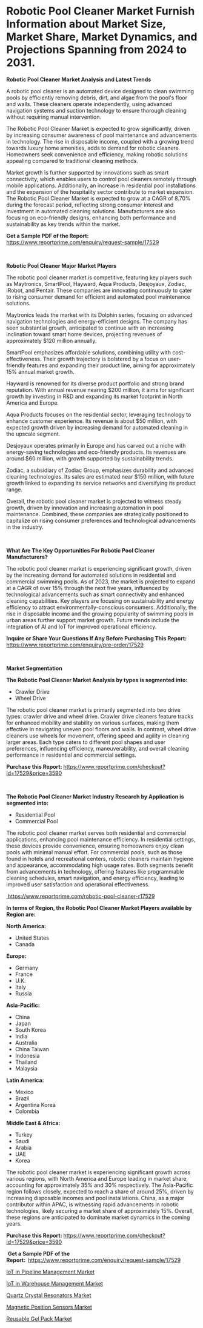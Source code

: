 <p><h1>Robotic Pool Cleaner Market Furnish Information about Market Size, Market Share, Market Dynamics, and Projections Spanning from 2024 to 2031.</h1></p><p><strong>Robotic Pool Cleaner Market Analysis and Latest Trends</strong></p>
<p><p>A robotic pool cleaner is an automated device designed to clean swimming pools by efficiently removing debris, dirt, and algae from the pool's floor and walls. These cleaners operate independently, using advanced navigation systems and suction technology to ensure thorough cleaning without requiring manual intervention.</p><p>The Robotic Pool Cleaner Market is expected to grow significantly, driven by increasing consumer awareness of pool maintenance and advancements in technology. The rise in disposable income, coupled with a growing trend towards luxury home amenities, adds to demand for robotic cleaners. Homeowners seek convenience and efficiency, making robotic solutions appealing compared to traditional cleaning methods.</p><p>Market growth is further supported by innovations such as smart connectivity, which enables users to control pool cleaners remotely through mobile applications. Additionally, an increase in residential pool installations and the expansion of the hospitality sector contribute to market expansion. The Robotic Pool Cleaner Market is expected to grow at a CAGR of 8.70% during the forecast period, reflecting strong consumer interest and investment in automated cleaning solutions. Manufacturers are also focusing on eco-friendly designs, enhancing both performance and sustainability as key trends within the market.</p></p>
<p><strong>Get a Sample PDF of the Report:&nbsp;</strong> <a href="https://www.reportprime.com/enquiry/request-sample/17529?utm_campaign=1094&utm_medium=2&utm_source=Github&utm_content=ia&utm_term=19112024&utm_id=robotic-pool-cleaner">https://www.reportprime.com/enquiry/request-sample/17529</a></p>
<p>&nbsp;</p>
<p><strong>Robotic Pool Cleaner Major Market Players</strong></p>
<p><p>The robotic pool cleaner market is competitive, featuring key players such as Maytronics, SmartPool, Hayward, Aqua Products, Desjoyaux, Zodiac, iRobot, and Pentair. These companies are innovating continuously to cater to rising consumer demand for efficient and automated pool maintenance solutions.</p><p>Maytronics leads the market with its Dolphin series, focusing on advanced navigation technologies and energy-efficient designs. The company has seen substantial growth, anticipated to continue with an increasing inclination toward smart home devices, projecting revenues of approximately $120 million annually.</p><p>SmartPool emphasizes affordable solutions, combining utility with cost-effectiveness. Their growth trajectory is bolstered by a focus on user-friendly features and expanding their product line, aiming for approximately 15% annual market growth.</p><p>Hayward is renowned for its diverse product portfolio and strong brand reputation. With annual revenue nearing $200 million, it aims for significant growth by investing in R&D and expanding its market footprint in North America and Europe.</p><p>Aqua Products focuses on the residential sector, leveraging technology to enhance customer experience. Its revenue is about $50 million, with expected growth driven by increasing demand for automated cleaning in the upscale segment.</p><p>Desjoyaux operates primarily in Europe and has carved out a niche with energy-saving technologies and eco-friendly products. Its revenues are around $60 million, with growth supported by sustainability trends.</p><p>Zodiac, a subsidiary of Zodiac Group, emphasizes durability and advanced cleaning technologies. Its sales are estimated near $150 million, with future growth linked to expanding its service networks and diversifying its product range. </p><p>Overall, the robotic pool cleaner market is projected to witness steady growth, driven by innovation and increasing automation in pool maintenance. Combined, these companies are strategically positioned to capitalize on rising consumer preferences and technological advancements in the industry.</p></p>
<p>&nbsp;</p>
<p><strong>What Are The Key Opportunities For Robotic Pool Cleaner Manufacturers?</strong></p>
<p><p>The robotic pool cleaner market is experiencing significant growth, driven by the increasing demand for automated solutions in residential and commercial swimming pools. As of 2023, the market is projected to expand at a CAGR of over 15% through the next five years, influenced by technological advancements such as smart connectivity and enhanced cleaning capabilities. Key players are focusing on sustainability and energy efficiency to attract environmentally-conscious consumers. Additionally, the rise in disposable income and the growing popularity of swimming pools in urban areas further support market growth. Future trends include the integration of AI and IoT for improved operational efficiency.</p></p>
<p><strong>Inquire or Share Your Questions If Any Before Purchasing This Report:</strong> <a href="https://www.reportprime.com/enquiry/pre-order/17529?utm_campaign=1094&utm_medium=2&utm_source=Github&utm_content=ia&utm_term=19112024&utm_id=robotic-pool-cleaner">https://www.reportprime.com/enquiry/pre-order/17529</a></p>
<p>&nbsp;</p>
<p><strong>Market Segmentation</strong></p>
<p><strong>The Robotic Pool Cleaner Market Analysis by types is segmented into:</strong></p>
<p><ul><li>Crawler Drive</li><li>Wheel Drive</li></ul></p>
<p><p>The robotic pool cleaner market is primarily segmented into two drive types: crawler drive and wheel drive. Crawler drive cleaners feature tracks for enhanced mobility and stability on various surfaces, making them effective in navigating uneven pool floors and walls. In contrast, wheel drive cleaners use wheels for movement, offering speed and agility in cleaning larger areas. Each type caters to different pool shapes and user preferences, influencing efficiency, maneuverability, and overall cleaning performance in residential and commercial settings.</p></p>
<p><strong>Purchase this Report:&nbsp;</strong><a href="https://www.reportprime.com/checkout?id=17529&price=3590&utm_campaign=1094&utm_medium=2&utm_source=Github&utm_content=ia&utm_term=19112024&utm_id=robotic-pool-cleaner">https://www.reportprime.com/checkout?id=17529&price=3590</a></p>
<p>&nbsp;</p>
<p><strong>The Robotic Pool Cleaner Market Industry Research by Application is segmented into:</strong></p>
<p><ul><li>Residential Pool</li><li>Commercial Pool</li></ul></p>
<p><p>The robotic pool cleaner market serves both residential and commercial applications, enhancing pool maintenance efficiency. In residential settings, these devices provide convenience, ensuring homeowners enjoy clean pools with minimal manual effort. For commercial pools, such as those found in hotels and recreational centers, robotic cleaners maintain hygiene and appearance, accommodating high usage rates. Both segments benefit from advancements in technology, offering features like programmable cleaning schedules, smart navigation, and energy efficiency, leading to improved user satisfaction and operational effectiveness.</p></p>
<p><a href="https://www.reportprime.com/robotic-pool-cleaner-r17529?utm_campaign=1094&utm_medium=2&utm_source=Github&utm_content=ia&utm_term=19112024&utm_id=robotic-pool-cleaner">&nbsp;https://www.reportprime.com/robotic-pool-cleaner-r17529</a></p>
<p><strong>In terms of Region, the Robotic Pool Cleaner Market Players available by Region are:</strong></p>
<p>
    <p> <strong> North America: </strong>
        <ul>
            <li>United States</li>
            <li>Canada</li>
        </ul>
        </p> 
    <p> <strong> Europe: </strong>
        <ul>
            <li>Germany</li>
            <li>France</li>
            <li>U.K.</li>
            <li>Italy</li>
            <li>Russia</li>
        </ul>
        </p> 
    <p> <strong> Asia-Pacific: </strong>
        <ul>
            <li>China</li>
            <li>Japan</li>
            <li>South Korea</li>
            <li>India</li>
            <li>Australia</li>
            <li>China Taiwan</li>
            <li>Indonesia</li>
            <li>Thailand</li>
            <li>Malaysia</li>
        </ul>
        </p> 
    <p> <strong> Latin America: </strong>
        <ul>
            <li>Mexico</li>
            <li>Brazil</li>
            <li>Argentina Korea</li>
            <li>Colombia</li>
        </ul>
        </p> 
    <p> <strong> Middle East & Africa: </strong>
        <ul>
            <li>Turkey</li>
            <li>Saudi</li>
            <li>Arabia</li>
            <li>UAE</li>
            <li>Korea</li>
        </ul>
    </p>
    </p>
<p><p>The robotic pool cleaner market is experiencing significant growth across various regions, with North America and Europe leading in market share, accounting for approximately 35% and 30% respectively. The Asia-Pacific region follows closely, expected to reach a share of around 25%, driven by increasing disposable incomes and pool installations. China, as a major contributor within APAC, is witnessing rapid advancements in robotic technologies, likely securing a market share of approximately 15%. Overall, these regions are anticipated to dominate market dynamics in the coming years.</p></p>
<p><strong>Purchase this Report: </strong><a href="https://www.reportprime.com/checkout?id=17529&price=3590&utm_campaign=1094&utm_medium=2&utm_source=Github&utm_content=ia&utm_term=19112024&utm_id=robotic-pool-cleaner">https://www.reportprime.com/checkout?id=17529&price=3590</a></p>
<p>&nbsp;<strong>Get a Sample PDF of the Report:&nbsp;&nbsp;</strong><a href="https://www.reportprime.com/enquiry/request-sample/17529?utm_campaign=1094&utm_medium=2&utm_source=Github&utm_content=ia&utm_term=19112024&utm_id=robotic-pool-cleaner">https://www.reportprime.com/enquiry/request-sample/17529</a></p>
<p><strong></strong></p>
<p><p><a href="https://issuu.com/reportprime-2/docs/iot-in-pipeline-management-market-s_a202af898f10f9?utm_campaign=1094&utm_medium=2&utm_source=Github&utm_content=ia&utm_term=19112024&utm_id=robotic-pool-cleaner">IoT in Pipeline Management Market</a></p><p><a href="https://issuu.com/reportprime-2/docs/iot-in-warehouse-management-market-_d57e8c853bcd2c?utm_campaign=1094&utm_medium=2&utm_source=Github&utm_content=ia&utm_term=19112024&utm_id=robotic-pool-cleaner">IoT in Warehouse Management Market</a></p><p><a href="https://www.linkedin.com/pulse/projected-growth-quartz-crystal-resonators-market-2024-2031-wmkuc?utm_campaign=1094&utm_medium=2&utm_source=Github&utm_content=ia&utm_term=19112024&utm_id=robotic-pool-cleaner">Quartz Crystal Resonators Market</a></p><p><a href="https://www.linkedin.com/pulse/forecasting-magnetic-position-sensors-market-industry-analysis-i687e?utm_campaign=1094&utm_medium=2&utm_source=Github&utm_content=ia&utm_term=19112024&utm_id=robotic-pool-cleaner">Magnetic Position Sensors Market</a></p><p><a href="https://github.com/indrystar/Market-Research-Report-List-5/blob/main/reusable-gel-pack-market.md?utm_campaign=1094&utm_medium=2&utm_source=Github&utm_content=ia&utm_term=19112024&utm_id=robotic-pool-cleaner">Reusable Gel Pack Market</a></p></p>